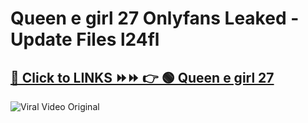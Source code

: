 
 # Queen e girl 27 Onlyfans Leaked - Update Files l24fl

## <h2><a href="https://clipsfans.com/Queen_e_girl_27&ref=git">🔗 Click to LINKS ⏩⏩ 👉 🟢 Queen e girl 27 </a></h2>

<a href="https://clipsfans.com/Queen_e_girl_27&ref=git" rel="nofollow" data-target="animated-image.originalLink"><img src="https://i.ibb.co.com/xMMVF88/686577567.gif" alt="Viral Video Original" style="max-width: 100%; display: inline-block;" data-target="animated-image.originalImage"></a>

